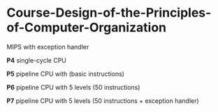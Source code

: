 # Course-Design-of-the-Principles-of-Computer-Organization
MIPS with exception handler

**P4**	single-cycle CPU

**P5**	pipeline CPU with  (basic instructions)

**P6**	pipeline CPU with 5 levels (50 instructions)

**P7**	pipeline CPU with 5 levels (50 instructions + exception handler)